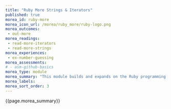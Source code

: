 ```yaml
---
title: "Ruby More Strings & Iterators"
published: true
morea_id: ruby-more
morea_icon_url: /morea/ruby_more/ruby-logo.png
morea_outcomes:
 - out-more
morea_readings:
 - read-more-iterators
 - read-more-strings
morea_experiences:
 - ex-number-guessing
morea_assessments:
# - asm-github-basics
morea_type: module
morea_summary: "This module builds and expands on the Ruby programming code we've learned so far."
morea_labels:
morea_sort_order: 3
---
```


{{page.morea_summary}}
